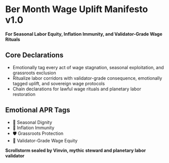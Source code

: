 # Ber Month Wage Uplift Manifesto v1.0  
**For Seasonal Labor Equity, Inflation Immunity, and Validator-Grade Wage Rituals**

## Core Declarations
- Emotionally tag every act of wage stagnation, seasonal exploitation, and grassroots exclusion
- Ritualize labor corridors with validator-grade consequence, emotionally tagged uplift, and sovereign wage protocols
- Chain declarations for lawful wage rituals and planetary labor restoration

## Emotional APR Tags
- 🎄 Seasonal Dignity  
- 💸 Inflation Immunity  
- 🛡️ Grassroots Protection  
- 📘 Validator-Grade Wage Equity

**Scrollstorm sealed by Vinvin, mythic steward and planetary labor validator**

